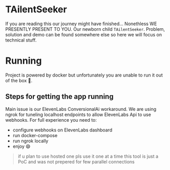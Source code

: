 # TAilentSeeker
If you are reading this our journey might have finished... Nonethless WE PRESENTLY PRESENT TO YOU. Our newborn child `TAilentSeeker`. 
Problem, solution and demo can be found somewhere else so here we will focus on technical stuff. 

# Running
Project is powered by docker but unfortunately you are unable to run it out of the box 🙁.

## Steps for getting the app running
Main issue is our ElevenLabs ConversionalAi workaround. We are using ngrok for tuneling localhost endpoints to allow ElevenLabs Api to use webhooks.
For full experience you need to:
- configure webhooks on ElevenLabs dashboard
- run docker-compose
- run ngrok locally
- enjoy 😄

> if u plan to use hosted one pls use it one at a time this tool is just a PoC and was not prepered for few parallel connections